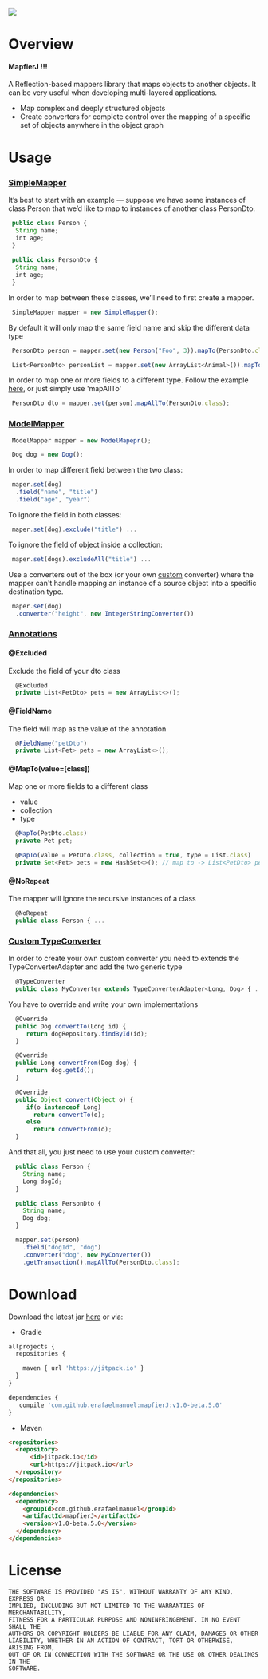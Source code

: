 [![](https://jitpack.io/v/erafaelmanuel/mapfierJ.svg)](https://jitpack.io/#erafaelmanuel/mapfierJ)

# Overview
#### MapfierJ !!!
A Reflection-based mappers library that maps objects to another objects. It can be very useful when developing multi-layered applications.
 
* Map complex and deeply structured objects
* Create converters for complete control over the mapping of a specific set of objects anywhere in the object graph

# Usage

### [SimpleMapper]()

It’s best to start with an example — suppose we have some instances of class Person that we’d like to map to instances of another class PersonDto.
```js
 public class Person {
  String name;
  int age;
 }
 
 public class PersonDto {
  String name;
  int age;
 }
```
In order to map between these classes, we’ll need to first create a mapper.
```js
 SimpleMapper mapper = new SimpleMapper();
```
By default it will only map the same field name and skip the different data type
```js
 PersonDto person = mapper.set(new Person("Foo", 3)).mapTo(PersonDto.class);
```
```js
 List<PersonDto> personList = mapper.set(new ArrayList<Animal>()).mapToList(PersonDto.class);
```
In order to map one or more fields to a different type. Follow the example [here](#maptovalueclass), or just simply use 'mapAllTo'
```js
 PersonDto dto = mapper.set(person).mapAllTo(PersonDto.class);
```

### [ModelMapper]()
```js
 ModelMapper mapper = new ModelMapepr();
```
```js
 Dog dog = new Dog();
```
In order to map different field between the two class:
```js
 maper.set(dog)
  .field("name", "title")
  .field("age", "year")
```
To ignore the field in both classes:
```js
 maper.set(dog).exclude("title") ...
```
To ignore the field of object inside a collection:
```js
 maper.set(dogs).excludeAll("title") ...
```
Use a converters out of the box (or your own [custom](#custom-typeconverter) converter) where the mapper can't handle mapping an instance of a source object into a specific destination type.
 
```js
 maper.set(dog)
  .converter("height", new IntegerStringConverter())
```

### [Annotations]()
#### @Excluded
Exclude the field of your dto class
```js
  @Excluded
  private List<PetDto> pets = new ArrayList<>();
```
#### @FieldName
The field will map as the value of the annotation
```js
  @FieldName("petDto")
  private List<Pet> pets = new ArrayList<>();
```
#### @MapTo(value=[class])
Map one or more fields to a different class
* value
* collection
* type
```js
  @MapTo(PetDto.class)
  private Pet pet;
```
```js
  @MapTo(value = PetDto.class, collection = true, type = List.class)
  private Set<Pet> pets = new HashSet<>(); // map to -> List<PetDto> pets = new ArrayList<>();
```
#### @NoRepeat
The mapper will ignore the recursive instances of a class
```js
  @NoRepeat
  public class Person { ...
```

### [Custom TypeConverter]()
In order to create your own custom converter you need to extends the TypeConverterAdapter and add the two generic type
```js
  @TypeConverter
  public class MyConverter extends TypeConverterAdapter<Long, Dog> { ...
```
You have to override and write your own implementations
```js
  @Override
  public Dog convertTo(Long id) {
     return dogRepository.findById(id);
  }
```
```js
  @Override
  public Long convertFrom(Dog dog) {
     return dog.getId();
  }
```
```js
  @Override
  public Object convert(Object o) {
     if(o instanceof Long)
       return convertTo(o);
     else
       return convertFrom(o);
  }
```
And that all, you just need to use your custom converter:
```js
  public class Person {
    String name;
    Long dogId;
  }
```
```js
  public class PersonDto {
    String name;
    Dog dog;
  }
```
```js
  mapper.set(person)
    .field("dogId", "dog")
    .converter("dog", new MyConverter())
    .getTransaction().mapAllTo(PersonDto.class);
```

# Download
Download the latest jar [here](https://github.com/erafaelmanuel/mapfierJ/archive/v1.0-beta.3.zip) or via:

* Gradle

```js
allprojects {
  repositories {

    maven { url 'https://jitpack.io' }
  }
}
```

```js
dependencies {
   compile 'com.github.erafaelmanuel:mapfierJ:v1.0-beta.5.0'
}
```

* Maven

```html
<repositories>
  <repository>
      <id>jitpack.io</id>
      <url>https://jitpack.io</url>
  </repository>
</repositories>
```

```html
<dependencies>
  <dependency>
    <groupId>com.github.erafaelmanuel</groupId>
    <artifactId>mapfierJ</artifactId>
    <version>v1.0-beta.5.0</version>
  </dependency>
</dependencies>
```

# License

```
THE SOFTWARE IS PROVIDED "AS IS", WITHOUT WARRANTY OF ANY KIND, EXPRESS OR
IMPLIED, INCLUDING BUT NOT LIMITED TO THE WARRANTIES OF MERCHANTABILITY,
FITNESS FOR A PARTICULAR PURPOSE AND NONINFRINGEMENT. IN NO EVENT SHALL THE
AUTHORS OR COPYRIGHT HOLDERS BE LIABLE FOR ANY CLAIM, DAMAGES OR OTHER
LIABILITY, WHETHER IN AN ACTION OF CONTRACT, TORT OR OTHERWISE, ARISING FROM,
OUT OF OR IN CONNECTION WITH THE SOFTWARE OR THE USE OR OTHER DEALINGS IN THE
SOFTWARE.
```

